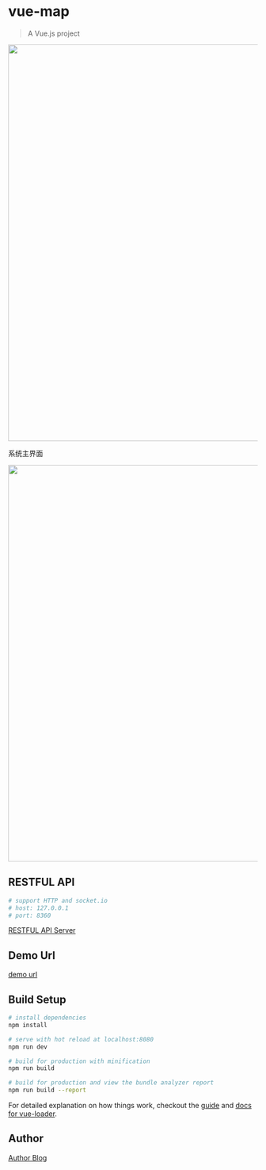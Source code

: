 # vue-map

> A Vue.js project

<img width="800" src="https://github.com/Garens/vue-map/blob/master/src/assets/index.png">

系统主界面

<img width="800" src="https://github.com/Garens/vue-map/blob/master/src/assets/main.png">

## RESTFUL API
``` bash
# support HTTP and socket.io
# host: 127.0.0.1
# port: 8360
```
[RESTFUL API Server](https://github.com/Garens/vue-map-server)

## Demo Url
[demo url](http://node.webshao.com/)

## Build Setup

``` bash
# install dependencies
npm install

# serve with hot reload at localhost:8080
npm run dev

# build for production with minification
npm run build

# build for production and view the bundle analyzer report
npm run build --report
```

For detailed explanation on how things work, checkout the [guide](http://vuejs-templates.github.io/webpack/) and [docs for vue-loader](http://vuejs.github.io/vue-loader).

## Author
[Author Blog](https://webshao.com/)
